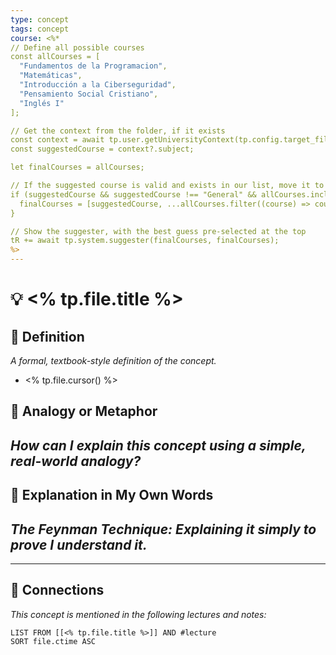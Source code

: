```yaml
---
type: concept
tags: concept
course: <%*
// Define all possible courses
const allCourses = [
  "Fundamentos de la Programacion",
  "Matemáticas",
  "Introducción a la Ciberseguridad",
  "Pensamiento Social Cristiano",
  "Inglés I"
];

// Get the context from the folder, if it exists
const context = await tp.user.getUniversityContext(tp.config.target_file);
const suggestedCourse = context?.subject;

let finalCourses = allCourses;

// If the suggested course is valid and exists in our list, move it to the top
if (suggestedCourse && suggestedCourse !== "General" && allCourses.includes(suggestedCourse)) {
  finalCourses = [suggestedCourse, ...allCourses.filter((course) => course !== suggestedCourse)];
}

// Show the suggester, with the best guess pre-selected at the top
tR += await tp.system.suggester(finalCourses, finalCourses);
%>
---
```


# 💡 <% tp.file.title %>

## 📜 Definition
*A formal, textbook-style definition of the concept.*
- <% tp.file.cursor() %>

## 🧠 Analogy or Metaphor
*How can I explain this concept using a simple, real-world analogy?*
- 

## 🧭 Explanation in My Own Words
*The Feynman Technique: Explaining it simply to prove I understand it.*
- 

---

## 🔗 Connections
*This concept is mentioned in the following lectures and notes:*

```dataview
LIST FROM [[<% tp.file.title %>]] AND #lecture
SORT file.ctime ASC
```
